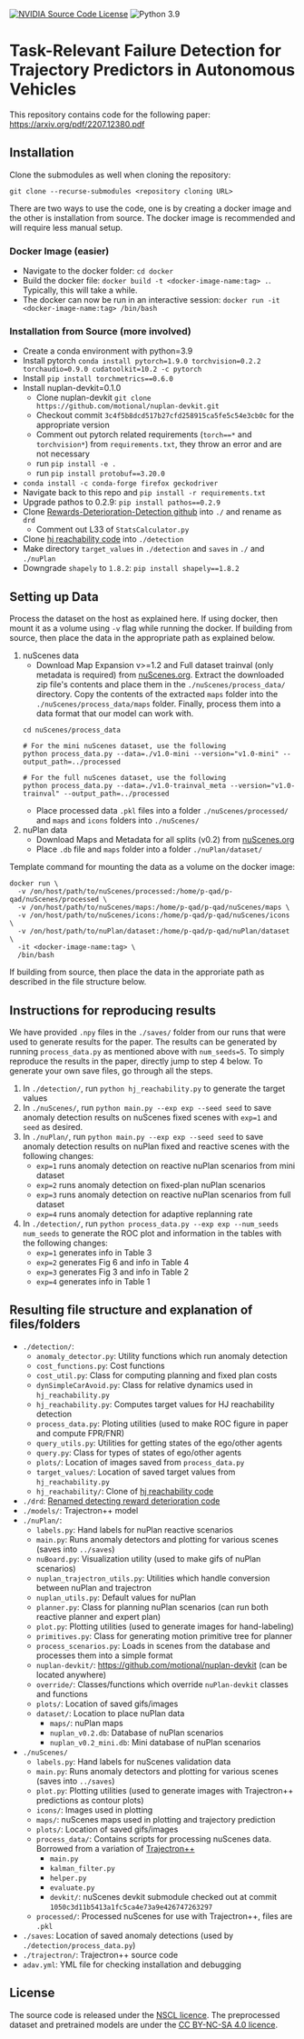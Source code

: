 [![NVIDIA Source Code License](https://img.shields.io/badge/license-NSCL-blue.svg)](https://github.com/NVlabs/pred-fail-detector/blob/main/LICENSE.md)
![Python 3.9](https://img.shields.io/badge/python-3.9-green.svg)

# Task-Relevant Failure Detection for Trajectory Predictors in Autonomous Vehicles
This repository contains code for the following paper: https://arxiv.org/pdf/2207.12380.pdf

## Installation

Clone the submodules as well when cloning the repository:
```
git clone --recurse-submodules <repository cloning URL>
```

There are two ways to use the code, one is by creating a docker image and the other is installation from source. The docker image is recommended and will require less manual setup.

### Docker Image (easier)
- Navigate to the docker folder: `cd docker`
- Build the docker file: `docker build -t <docker-image-name:tag> .`. Typically, this will take a while.
- The docker can now be run in an interactive session: `docker run -it <docker-image-name:tag> /bin/bash`

### Installation from Source (more involved)
- Create a conda environment with python=3.9
- Install pytorch `conda install pytorch=1.9.0 torchvision=0.2.2 torchaudio=0.9.0 cudatoolkit=10.2 -c pytorch`
- Install `pip install torchmetrics==0.6.0`
- Install nuplan-devkit=0.1.0
    - Clone nuplan-devkit `git clone https://github.com/motional/nuplan-devkit.git`
    - Checkout commit `3c4f5b8dcd517b27cfd258915ca5fe5c54e3cb0c` for the appropriate version
    - Comment out pytorch related requirements (`torch==*` and `torchvision*`) from `requirements.txt`, they throw an error and are not necessary
    - run `pip install -e .` 
    - run `pip install protobuf==3.20.0`
- `conda install -c conda-forge firefox geckodriver`
- Navigate back to this repo and `pip install -r requirements.txt`
- Upgrade pathos to 0.2.9: `pip install pathos==0.2.9`
- Clone [Rewards-Deterioration-Detection github](https://github.com/ido90/Rewards-Deterioration-Detection) into `./` and rename as `drd`
    - Comment out L33 of `StatsCalculator.py`
- Clone [hj reachability code](https://github.com/StanfordASL/hj_reachability/tree/main/hj_reachability) into `./detection`
- Make directory `target_values` in `./detection` and `saves` in `./` and `./nuPlan`
- Downgrade `shapely` to `1.8.2`: `pip install shapely==1.8.2`


## Setting up Data
Process the dataset on the host as explained here. If using docker, then mount it as a volume using `-v` flag while running the docker. If building from source, then place the data in the appropriate path as explained below.

1. nuScenes data
    - Download Map Expansion v>=1.2 and Full dataset trainval (only metadata is required) from [nuScenes.org](https://www.nuscenes.org/nuscenes#download). Extract the downloaded zip file's contents and place them in the `./nuScenes/process_data/` directory. Copy the contents of the extracted `maps` folder into the `./nuScenes/process_data/maps` folder. Finally, process them into a data format that our model can work with.
    ```
    cd nuScenes/process_data

    # For the mini nuScenes dataset, use the following
    python process_data.py --data=./v1.0-mini --version="v1.0-mini" --output_path=../processed

    # For the full nuScenes dataset, use the following
    python process_data.py --data=./v1.0-trainval_meta --version="v1.0-trainval" --output_path=../processed
    ```
    - Place processed data `.pkl` files into a folder `./nuScenes/processed/` and `maps` and `icons` folders into `./nuScenes/`
2. nuPlan data
    - Download Maps and Metadata for all splits (v0.2) from [nuScenes.org](https://www.nuscenes.org/nuplan#download)
    - Place `.db` file and `maps` folder into a folder `./nuPlan/dataset/`

Template command for mounting the data as a volume on the docker image:
```
docker run \
  -v /on/host/path/to/nuScenes/processed:/home/p-qad/p-qad/nuScenes/processed \
  -v /on/host/path/to/nuScenes/maps:/home/p-qad/p-qad/nuScenes/maps \
  -v /on/host/path/to/nuScenes/icons:/home/p-qad/p-qad/nuScenes/icons \
  -v /on/host/path/to/nuPlan/dataset:/home/p-qad/p-qad/nuPlan/dataset \
  -it <docker-image-name:tag> \
  /bin/bash
```

If building from source, then place the data in the approriate path as described in the file structure below.


## Instructions for reproducing results

We have provided `.npy` files in the `./saves/` folder from our runs that were used to generate results for the paper. The results can be generated by running `process_data.py` as mentioned above with `num_seeds=5`. To simply reproduce the results in the paper, directly jump to step 4 below. To generate your own save files, go through all the steps.

1. In `./detection/`, run `python hj_reachability.py` to generate the target values
2. In `./nuScenes/`, run `python main.py --exp exp --seed seed` to save anomaly detection results on nuScenes fixed scenes with `exp=1` and `seed` as desired.
3. In `./nuPlan/`, run `python main.py --exp exp --seed seed` to save anomaly detection results on nuPlan fixed and reactive scenes with the following changes:
    - `exp=1` runs anomaly detection on reactive nuPlan scenarios from mini dataset
    - `exp=2` runs anomaly detection on fixed-plan nuPlan scenarios
    - `exp=3` runs anomaly detection on reactive nuPlan scenarios from full dataset
    - `exp=4` runs anomaly detection for adaptive replanning rate
4. In `./detection/`, run `python process_data.py --exp exp --num_seeds num_seeds` to generate the ROC plot and information in the tables with the following changes:
    - `exp=1` generates info in Table 3
    - `exp=2` generates Fig 6 and info in Table 4
    - `exp=3` generates Fig 3 and info in Table 2
    - `exp=4` generates info in Table 1

## Resulting file structure and explanation of files/folders
- `./detection/`:
    - `anomaly_detector.py`: Utility functions which run anomaly detection 
    - `cost_functions.py`: Cost functions
    - `cost_util.py`: Class for computing planning and fixed plan costs
    - `dynSimpleCarAvoid.py`: Class for relative dynamics used in `hj_reachability.py`
    - `hj_reachability.py`: Computes target values for HJ reachability detection
    - `process_data.py`: Ploting utilities (used to make ROC figure in paper and compute FPR/FNR)
    - `query_utils.py`: Utilities for getting states of the ego/other agents
    - `query.py`: Class for types of states of ego/other agents
    - `plots/`: Location of images saved from `process_data.py`
    - `target_values/`: Location of saved target values from `hj_reachability.py`
    - `hj_reachability/`: Clone of [hj reachability code](https://github.com/StanfordASL/hj_reachability/tree/main/hj_reachability)
- `./drd`: [Renamed detecting reward deterioration code](https://github.com/ido90/Rewards-Deterioration-Detection)
- `./models/`: Trajectron++ model
- `./nuPlan/`:
    - `labels.py`: Hand labels for nuPlan reactive scenarios
    - `main.py`: Runs anomaly detectors and plotting for various scenes (saves into `../saves`)
    - `nuBoard.py`: Visualization utility (used to make gifs of nuPlan scenarios)
    - `nuplan_trajectron_utils.py`: Utilities which handle conversion between nuPlan and trajectron
    - `nuplan_utils.py`: Default values for nuPlan
    - `planner.py`: Class for planning nuPlan scenarios (can run both reactive planner and expert plan)
    - `plot.py`: Plotting utilities (used to generate images for hand-labeling)
    - `primitives.py`: Class for generating motion primitive tree for planner
    - `process_scenarios.py`: Loads in scenes from the database and processes them into a simple format
    - `nuplan-devkit/`: https://github.com/motional/nuplan-devkit (can be located anywhere)
    - `override/`: Classes/functions which override `nuPlan-devkit` classes and functions
    - `plots/`: Location of saved gifs/images
    - `dataset/`: Location to place nuPlan data
        - `maps/`: nuPlan maps
        - `nuplan_v0.2.db`: Database of nuPlan scenarios
        - `nuplan_v0.2_mini.db`: Mini database of nuPlan scenarios
- `./nuScenes/`
    - `labels.py`: Hand labels for nuScenes validation data
    - `main.py`: Runs anomaly detectors and plotting for various scenes (saves into `../saves`)
    - `plot.py`: Plotting utilities (used to generate images with Trajectron++ predictions as contour plots)
    - `icons/`: Images used in plotting
    - `maps/`: nuScenes maps used in plotting and trajectory prediction
    - `plots/`: Location of saved gifs/images
    - `process_data/`: Contains scripts for processing nuScenes data. Borrowed from a variation of [Trajectron++](https://github.com/StanfordASL/Trajectron-plus-plus)
        - `main.py`
        - `kalman_filter.py`
        - `helper.py`
        - `evaluate.py`
        - `devkit/`: nuScenes devkit submodule checked out at commit `1050c3d11b5413a1fc5ca4e73a9e426747263297`
    - `processed/`: Processed nuScenes for use with Trajectron++, files are `.pkl`
- `./saves`: Location of saved anomaly detections (used by `./detection/process_data.py`)
- `./trajectron/`: Trajectron++ source code
- `adav.yml`: YML file for checking installation and debugging

## License

The source code is released under the [NSCL licence](https://github.com/NVlabs/pred-fail-detector/blob/main/LICENSE.md). The preprocessed dataset and pretrained models are under the [CC BY-NC-SA 4.0 licence](https://creativecommons.org/licenses/by-nc-sa/4.0/legalcode).
